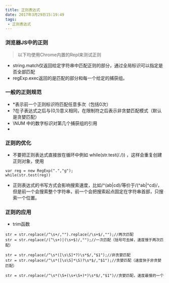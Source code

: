 ```yaml
---
title: 正则表达式
date: 2017年3月29日15:19:49
tags:
 - 正则表达式
---
```


### 浏览器JS中的正则

> 以下均使用Chrome内置的Repl来测试正则

- string.match仅返回给定字符串中匹配正则的部分，通过全局标识可以指定是否全部匹配
- regExp.exec返回的是匹配的部分和每一个给定的捕获组。
 

### 一般的正则规范

- *表示前一个正则标识符匹配任意多次（包括0次）
- ?在子表达式之后与{0,1}意义相同，在限制符之后表示非贪婪匹配模式（默认是贪婪匹配）
- \NUM 中的数字标识对第几个捕获组的引用
- 

### 正则的优化
- 不要把正则表达式直接放在循环中例如 while(str.test(/./)) ，这样会重复创建正则对象，使用
```
var reg = new RegExp(".","g");
while(str.test(reg))
```

- 正则表达式的书写方式会影响搜索速度，比如/\^(ab|cd)/等价于/(\^ab|\^cd)/，但是前一个会搜索整个字符串，前一个会把搜索起点固定在字符串首部，只搜索一个位置。

### 正则的应用
- trim函数
```
str = str.replace(/^\s+/,"").replace(/\s+$/,"");//两次匹配
str = str.replace(/(^\s+)|(\s+$)/,"");//一次匹配（括号可去掉，速度慢于两次匹配）

str = str.replace(/^\s*([\s\S]*?)\s*$/,"$1");//非贪婪匹配
str = str.replace(/^\s*([\s\S]*\S)?\s*$/,"$1");//贪婪匹配（速度快于非贪婪匹配）

str = str.replace(/^\s*(\S+(\s+\S+)*)\s*$/,"$1")//贪婪匹配，速度最慢的一个
```